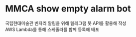 # MMCA show empty alarm bot

국립현대미술관 빈자리 알림을 위해 텔레그램 봇 API를 활용해 작성  
AWS Lambda를 통해 스케줄러를 함께 등록해 배포
